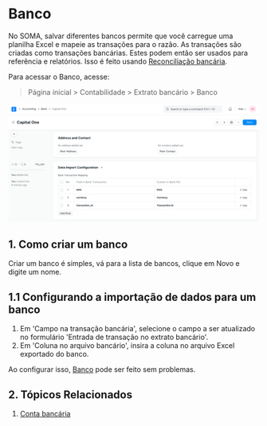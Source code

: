 # Banco


No SOMA, salvar diferentes bancos permite que você carregue uma planilha Excel e mapeie as transações para o razão. As transações são criadas como transações bancárias. Estes podem então ser usados ​​para referência e relatórios. Isso é feito usando [Reconciliação bancária](/docs/pt/accounts/bank-reconciliation).


Para acessar o Banco, acesse:



> 
> Página inicial > Contabilidade > Extrato bancário > Banco
> 
> 
> 


![Bank](/files/bank.png)


## 1. Como criar um banco


Criar um banco é simples, vá para a lista de bancos, clique em Novo e digite um nome.


## 1.1 Configurando a importação de dados para um banco


1. Em 'Campo na transação bancária', selecione o campo a ser atualizado no formulário 'Entrada de transação no extrato bancário'.
2. Em 'Coluna no arquivo bancário', insira a coluna no arquivo Excel exportado do banco.


Ao configurar isso, [Banco](/docs/pt/accounts/bank-reconciliation) pode ser feito sem problemas.


## 2. Tópicos Relacionados


1. [Conta bancária](/docs/pt/accounts/bank-account)
